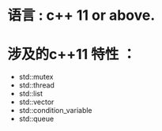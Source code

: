 # 语言 : c++ 11 or above.
# 涉及的c++11 特性 ：
- std::mutex
- std::thread
- std::list
- std::vector
- std::condition_variable
- std::queue

